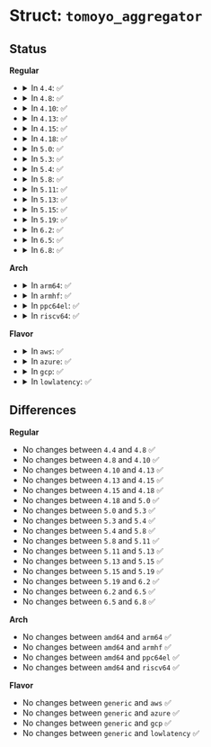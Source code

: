 # Struct: <code>tomoyo_aggregator</code>

## Status
<b>Regular</b>
<ul>
<li>
<details>
<summary>In <code>4.4</code>: ✅</summary>

```c
struct tomoyo_aggregator {
    struct tomoyo_acl_head head;
    const struct tomoyo_path_info *original_name;
    const struct tomoyo_path_info *aggregated_name;
};
```
</details>
</li>
<li>
<details>
<summary>In <code>4.8</code>: ✅</summary>

```c
struct tomoyo_aggregator {
    struct tomoyo_acl_head head;
    const struct tomoyo_path_info *original_name;
    const struct tomoyo_path_info *aggregated_name;
};
```
</details>
</li>
<li>
<details>
<summary>In <code>4.10</code>: ✅</summary>

```c
struct tomoyo_aggregator {
    struct tomoyo_acl_head head;
    const struct tomoyo_path_info *original_name;
    const struct tomoyo_path_info *aggregated_name;
};
```
</details>
</li>
<li>
<details>
<summary>In <code>4.13</code>: ✅</summary>

```c
struct tomoyo_aggregator {
    struct tomoyo_acl_head head;
    const struct tomoyo_path_info *original_name;
    const struct tomoyo_path_info *aggregated_name;
};
```
</details>
</li>
<li>
<details>
<summary>In <code>4.15</code>: ✅</summary>

```c
struct tomoyo_aggregator {
    struct tomoyo_acl_head head;
    const struct tomoyo_path_info *original_name;
    const struct tomoyo_path_info *aggregated_name;
};
```
</details>
</li>
<li>
<details>
<summary>In <code>4.18</code>: ✅</summary>

```c
struct tomoyo_aggregator {
    struct tomoyo_acl_head head;
    const struct tomoyo_path_info *original_name;
    const struct tomoyo_path_info *aggregated_name;
};
```
</details>
</li>
<li>
<details>
<summary>In <code>5.0</code>: ✅</summary>

```c
struct tomoyo_aggregator {
    struct tomoyo_acl_head head;
    const struct tomoyo_path_info *original_name;
    const struct tomoyo_path_info *aggregated_name;
};
```
</details>
</li>
<li>
<details>
<summary>In <code>5.3</code>: ✅</summary>

```c
struct tomoyo_aggregator {
    struct tomoyo_acl_head head;
    const struct tomoyo_path_info *original_name;
    const struct tomoyo_path_info *aggregated_name;
};
```
</details>
</li>
<li>
<details>
<summary>In <code>5.4</code>: ✅</summary>

```c
struct tomoyo_aggregator {
    struct tomoyo_acl_head head;
    const struct tomoyo_path_info *original_name;
    const struct tomoyo_path_info *aggregated_name;
};
```
</details>
</li>
<li>
<details>
<summary>In <code>5.8</code>: ✅</summary>

```c
struct tomoyo_aggregator {
    struct tomoyo_acl_head head;
    const struct tomoyo_path_info *original_name;
    const struct tomoyo_path_info *aggregated_name;
};
```
</details>
</li>
<li>
<details>
<summary>In <code>5.11</code>: ✅</summary>

```c
struct tomoyo_aggregator {
    struct tomoyo_acl_head head;
    const struct tomoyo_path_info *original_name;
    const struct tomoyo_path_info *aggregated_name;
};
```
</details>
</li>
<li>
<details>
<summary>In <code>5.13</code>: ✅</summary>

```c
struct tomoyo_aggregator {
    struct tomoyo_acl_head head;
    const struct tomoyo_path_info *original_name;
    const struct tomoyo_path_info *aggregated_name;
};
```
</details>
</li>
<li>
<details>
<summary>In <code>5.15</code>: ✅</summary>

```c
struct tomoyo_aggregator {
    struct tomoyo_acl_head head;
    const struct tomoyo_path_info *original_name;
    const struct tomoyo_path_info *aggregated_name;
};
```
</details>
</li>
<li>
<details>
<summary>In <code>5.19</code>: ✅</summary>

```c
struct tomoyo_aggregator {
    struct tomoyo_acl_head head;
    const struct tomoyo_path_info *original_name;
    const struct tomoyo_path_info *aggregated_name;
};
```
</details>
</li>
<li>
<details>
<summary>In <code>6.2</code>: ✅</summary>

```c
struct tomoyo_aggregator {
    struct tomoyo_acl_head head;
    const struct tomoyo_path_info *original_name;
    const struct tomoyo_path_info *aggregated_name;
};
```
</details>
</li>
<li>
<details>
<summary>In <code>6.5</code>: ✅</summary>

```c
struct tomoyo_aggregator {
    struct tomoyo_acl_head head;
    const struct tomoyo_path_info *original_name;
    const struct tomoyo_path_info *aggregated_name;
};
```
</details>
</li>
<li>
<details>
<summary>In <code>6.8</code>: ✅</summary>

```c
struct tomoyo_aggregator {
    struct tomoyo_acl_head head;
    const struct tomoyo_path_info *original_name;
    const struct tomoyo_path_info *aggregated_name;
};
```
</details>
</li>
</ul>
<b>Arch</b>
<ul>
<li>
<details>
<summary>In <code>arm64</code>: ✅</summary>

```c
struct tomoyo_aggregator {
    struct tomoyo_acl_head head;
    const struct tomoyo_path_info *original_name;
    const struct tomoyo_path_info *aggregated_name;
};
```
</details>
</li>
<li>
<details>
<summary>In <code>armhf</code>: ✅</summary>

```c
struct tomoyo_aggregator {
    struct tomoyo_acl_head head;
    const struct tomoyo_path_info *original_name;
    const struct tomoyo_path_info *aggregated_name;
};
```
</details>
</li>
<li>
<details>
<summary>In <code>ppc64el</code>: ✅</summary>

```c
struct tomoyo_aggregator {
    struct tomoyo_acl_head head;
    const struct tomoyo_path_info *original_name;
    const struct tomoyo_path_info *aggregated_name;
};
```
</details>
</li>
<li>
<details>
<summary>In <code>riscv64</code>: ✅</summary>

```c
struct tomoyo_aggregator {
    struct tomoyo_acl_head head;
    const struct tomoyo_path_info *original_name;
    const struct tomoyo_path_info *aggregated_name;
};
```
</details>
</li>
</ul>
<b>Flavor</b>
<ul>
<li>
<details>
<summary>In <code>aws</code>: ✅</summary>

```c
struct tomoyo_aggregator {
    struct tomoyo_acl_head head;
    const struct tomoyo_path_info *original_name;
    const struct tomoyo_path_info *aggregated_name;
};
```
</details>
</li>
<li>
<details>
<summary>In <code>azure</code>: ✅</summary>

```c
struct tomoyo_aggregator {
    struct tomoyo_acl_head head;
    const struct tomoyo_path_info *original_name;
    const struct tomoyo_path_info *aggregated_name;
};
```
</details>
</li>
<li>
<details>
<summary>In <code>gcp</code>: ✅</summary>

```c
struct tomoyo_aggregator {
    struct tomoyo_acl_head head;
    const struct tomoyo_path_info *original_name;
    const struct tomoyo_path_info *aggregated_name;
};
```
</details>
</li>
<li>
<details>
<summary>In <code>lowlatency</code>: ✅</summary>

```c
struct tomoyo_aggregator {
    struct tomoyo_acl_head head;
    const struct tomoyo_path_info *original_name;
    const struct tomoyo_path_info *aggregated_name;
};
```
</details>
</li>
</ul>

## Differences
<b>Regular</b>
<ul>
<li>
No changes between <code>4.4</code> and <code>4.8</code> ✅
</li>
<li>
No changes between <code>4.8</code> and <code>4.10</code> ✅
</li>
<li>
No changes between <code>4.10</code> and <code>4.13</code> ✅
</li>
<li>
No changes between <code>4.13</code> and <code>4.15</code> ✅
</li>
<li>
No changes between <code>4.15</code> and <code>4.18</code> ✅
</li>
<li>
No changes between <code>4.18</code> and <code>5.0</code> ✅
</li>
<li>
No changes between <code>5.0</code> and <code>5.3</code> ✅
</li>
<li>
No changes between <code>5.3</code> and <code>5.4</code> ✅
</li>
<li>
No changes between <code>5.4</code> and <code>5.8</code> ✅
</li>
<li>
No changes between <code>5.8</code> and <code>5.11</code> ✅
</li>
<li>
No changes between <code>5.11</code> and <code>5.13</code> ✅
</li>
<li>
No changes between <code>5.13</code> and <code>5.15</code> ✅
</li>
<li>
No changes between <code>5.15</code> and <code>5.19</code> ✅
</li>
<li>
No changes between <code>5.19</code> and <code>6.2</code> ✅
</li>
<li>
No changes between <code>6.2</code> and <code>6.5</code> ✅
</li>
<li>
No changes between <code>6.5</code> and <code>6.8</code> ✅
</li>
</ul>
<b>Arch</b>
<ul>
<li>
No changes between <code>amd64</code> and <code>arm64</code> ✅
</li>
<li>
No changes between <code>amd64</code> and <code>armhf</code> ✅
</li>
<li>
No changes between <code>amd64</code> and <code>ppc64el</code> ✅
</li>
<li>
No changes between <code>amd64</code> and <code>riscv64</code> ✅
</li>
</ul>
<b>Flavor</b>
<ul>
<li>
No changes between <code>generic</code> and <code>aws</code> ✅
</li>
<li>
No changes between <code>generic</code> and <code>azure</code> ✅
</li>
<li>
No changes between <code>generic</code> and <code>gcp</code> ✅
</li>
<li>
No changes between <code>generic</code> and <code>lowlatency</code> ✅
</li>
</ul>
